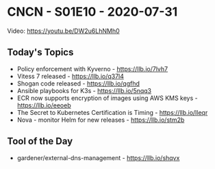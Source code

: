 # CNCN - S01E10 - 2020-07-31

Video: https://youtu.be/DW2u6LhNMh0

## Today's Topics

- Policy enforcement with Kyverno - https://llb.io/7lvh7 
- Vitess 7 released - https://llb.io/q37l4 
- Shogan code released -  https://llb.io/qgfhd 
- Ansible playbooks for K3s - https://llb.io/5nqq3
- ECR now supports encryption of images using AWS KMS keys - https://llb.io/eeoeb 
- The Secret to Kubernetes Certification is Timing - https://llb.io/lleqr 
- Nova - monitor Helm for new releases - https://llb.io/stm2b 

## Tool of the Day

- gardener/external-dns-management - https://llb.io/shqvx

